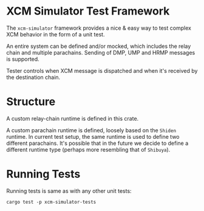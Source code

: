 # XCM Simulator Test Framework

The `xcm-simulator` framework provides a nice & easy way to test complex XCM behavior in the form of a unit test.

An entire system can be defined and/or mocked, which includes the relay chain and multiple parachains.
Sending of DMP, UMP and HRMP messages is supported.

Tester controls when XCM message is dispatched and when it's received by the destination chain.

# Structure

A custom relay-chain runtime is defined in this crate.

A custom parachain runtime is defined, loosely based on the `Shiden` runtime.
In current test setup, the same runtime is used to define two different parachains.
It's possible that in the future we decide to define a different runtime type (perhaps more resembling that of `Shibuya`).

# Running Tests

Running tests is same as with any other unit tests:

`cargo test -p xcm-simulator-tests`
